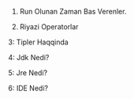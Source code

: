 1. Run Olunan Zaman Bas Verenler.

2. Riyazi Operatorlar

3: Tipler Haqqinda

4: Jdk Nedi?

5: Jre Nedi?

6: IDE Nedi?